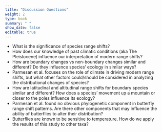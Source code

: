 ```yaml
---
title: "Discussion Questions"
weight: 2
type: book
summary: " "
show_date: false
editable: true
---
```


* What is the significance of species range shifts? 
* How does our knowledge of past climatic conditions (aka The Pleistocene) influence our interpretation of modern range shifts?  
* How are boundary changes vs non-boundary changes similar and different?  Do they influence species’ ecology in similar ways?  
* Parmesan et al. focuses on the role of climate in driving modern range shifts, but what other factors could/should be considered in analyzing the distributional changes of species?  
* How are latitudinal and altitudinal range shifts for boundary species similar and different?  How does a species’ movement up a mountain or closer to the poles influence its ecology? 
* Parmesan et al. found no obvious phylogenetic component in butterfly range shift patterns.  Are there other components that may influence the ability of butterflies to alter their distribution? 
* Butterflies are known to be sensitive to temperature.  How do we apply the results of this study to other taxa? 